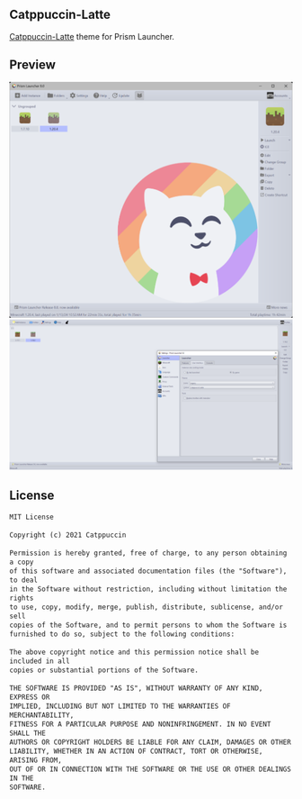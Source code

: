 <!--
SPDX-FileCopyrightText: 2022 Mqisty

SPDX-License-Identifier: CC0-1.0
-->

Catppuccin-Latte
---
[Catppuccin-Latte](https://github.com/catppuccin/catppuccin) theme for Prism Launcher.

## Preview
![Catppuccin-Latte Preview](https://github.com/tiffylikecat/prismlauncherThemes/raw/main/catppuccin/preview/catppuccinLattePreview.png)
![Catppuccin-Latte Preview](preview.png)

## License
```
MIT License

Copyright (c) 2021 Catppuccin

Permission is hereby granted, free of charge, to any person obtaining a copy
of this software and associated documentation files (the "Software"), to deal
in the Software without restriction, including without limitation the rights
to use, copy, modify, merge, publish, distribute, sublicense, and/or sell
copies of the Software, and to permit persons to whom the Software is
furnished to do so, subject to the following conditions:

The above copyright notice and this permission notice shall be included in all
copies or substantial portions of the Software.

THE SOFTWARE IS PROVIDED "AS IS", WITHOUT WARRANTY OF ANY KIND, EXPRESS OR
IMPLIED, INCLUDING BUT NOT LIMITED TO THE WARRANTIES OF MERCHANTABILITY,
FITNESS FOR A PARTICULAR PURPOSE AND NONINFRINGEMENT. IN NO EVENT SHALL THE
AUTHORS OR COPYRIGHT HOLDERS BE LIABLE FOR ANY CLAIM, DAMAGES OR OTHER
LIABILITY, WHETHER IN AN ACTION OF CONTRACT, TORT OR OTHERWISE, ARISING FROM,
OUT OF OR IN CONNECTION WITH THE SOFTWARE OR THE USE OR OTHER DEALINGS IN THE
SOFTWARE.
```
